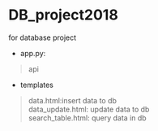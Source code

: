 # DB_project2018
for database project

* app.py:
> api

* templates 
> data.html:insert data to db <br />
> data_update.html: update data to db  
> search_table.html: query data in db



